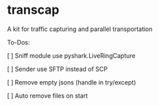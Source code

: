 # transcap
A kit for traffic capturing and parallel transportation

To-Dos:

[ ] Sniff module use pyshark.LiveRingCapture

[ ] Sender use SFTP instead of SCP

[ ] Remove empty jsons (handle in try/except)

[ ] Auto remove files on start